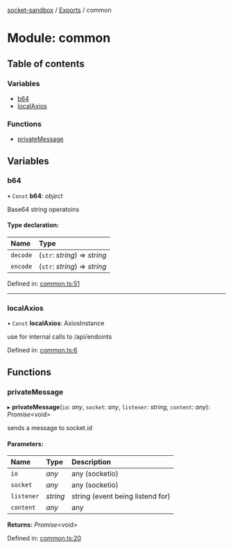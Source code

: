 [socket-sandbox](../README.md) / [Exports](../modules.md) / common

# Module: common

## Table of contents

### Variables

- [b64](common.md#b64)
- [localAxios](common.md#localaxios)

### Functions

- [privateMessage](common.md#privatemessage)

## Variables

### b64

• `Const` **b64**: *object*

Base64 string operatoins

#### Type declaration:

Name | Type |
:------ | :------ |
`decode` | (`str`: *string*) => *string* |
`encode` | (`str`: *string*) => *string* |

Defined in: [common.ts:51](https://github.com/story-squad/socket-sandbox/blob/688c684/src/sockets/common.ts#L51)

___

### localAxios

• `Const` **localAxios**: AxiosInstance

use for internal calls to /api/endoints

Defined in: [common.ts:6](https://github.com/story-squad/socket-sandbox/blob/688c684/src/sockets/common.ts#L6)

## Functions

### privateMessage

▸ **privateMessage**(`io`: *any*, `socket`: *any*, `listener`: *string*, `content`: *any*): *Promise*<void\>

sends a message to socket.id

#### Parameters:

Name | Type | Description |
:------ | :------ | :------ |
`io` | *any* | any (socketio)   |
`socket` | *any* | any (socketio)   |
`listener` | *string* | string (event being listend for)   |
`content` | *any* | any    |

**Returns:** *Promise*<void\>

Defined in: [common.ts:20](https://github.com/story-squad/socket-sandbox/blob/688c684/src/sockets/common.ts#L20)
